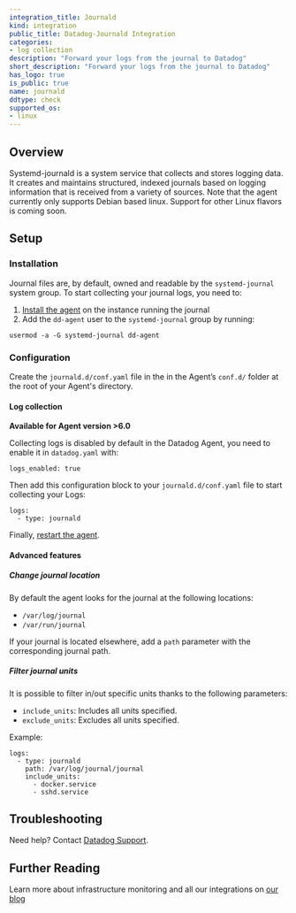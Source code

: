 ```yaml
---
integration_title: Journald
kind: integration
public_title: Datadog-Journald Integration
categories:
- log collection
description: "Forward your logs from the journal to Datadog"
short_description: "Forward your logs from the journal to Datadog"
has_logo: true
is_public: true
name: journald
ddtype: check
supported_os:
- linux
---
```



## Overview

Systemd-journald is a system service that collects and stores logging data. It creates and maintains structured, indexed journals based on logging information that is received from a variety of sources. Note that the agent currently only supports Debian based linux. Support for other Linux flavors is coming soon.

## Setup

### Installation

Journal files are, by default, owned and readable by the `systemd-journal` system group. To start collecting your journal logs, you need to:

1. [Install the agent][1] on the instance running the journal
2. Add the `dd-agent` user to the `systemd-journal` group by running:

```
usermod -a -G systemd-journal dd-agent
```

### Configuration

Create the `journald.d/conf.yaml` file in the in the Agent’s `conf.d/` folder at the root of your Agent's directory.

#### Log collection

**Available for Agent version >6.0**

Collecting logs is disabled by default in the Datadog Agent, you need to enable it in `datadog.yaml` with:

```
logs_enabled: true
```

Then add this configuration block to your `journald.d/conf.yaml` file to start collecting your Logs:

```
logs:
  - type: journald
```

Finally, [restart the agent][2].

#### Advanced features

##### Change journal location

By default the agent looks for the journal at the following locations:

* `/var/log/journal`
* `/var/run/journal`

If your journal is located elsewhere, add a `path` parameter with the corresponding journal path.

##### Filter journal units

It is possible to filter in/out specific units thanks to the following parameters:

* `include_units`: Includes all units specified.
* `exclude_units`: Excludes all units specified.

Example:

```
logs:
  - type: journald
    path: /var/log/journal/journal
    include_units:
      - docker.service
      - sshd.service
```

## Troubleshooting

Need help? Contact [Datadog Support][3].

## Further Reading

Learn more about infrastructure monitoring and all our integrations on [our blog][4]

[1]: https://app.datadoghq.com/account/settings#agent
[2]: https://docs.datadoghq.com/agent/faq/agent-commands/#start-stop-restart-the-agent
[3]: /help
[4]: https://www.datadoghq.com/blog/
